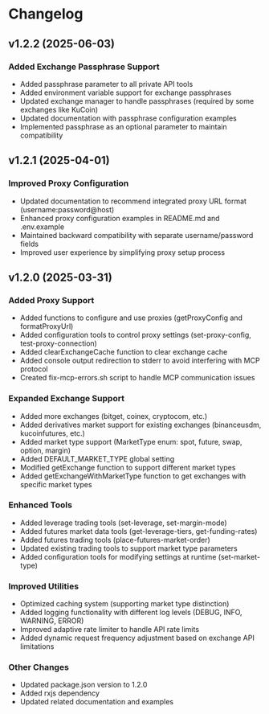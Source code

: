 # Changelog

## v1.2.2 (2025-06-03)

### Added Exchange Passphrase Support
- Added passphrase parameter to all private API tools
- Added environment variable support for exchange passphrases
- Updated exchange manager to handle passphrases (required by some exchanges like KuCoin)
- Updated documentation with passphrase configuration examples
- Implemented passphrase as an optional parameter to maintain compatibility

## v1.2.1 (2025-04-01)

### Improved Proxy Configuration
- Updated documentation to recommend integrated proxy URL format (username:password@host)
- Enhanced proxy configuration examples in README.md and .env.example
- Maintained backward compatibility with separate username/password fields
- Improved user experience by simplifying proxy setup process

## v1.2.0 (2025-03-31)

### Added Proxy Support
- Added functions to configure and use proxies (getProxyConfig and formatProxyUrl)
- Added configuration tools to control proxy settings (set-proxy-config, test-proxy-connection)
- Added clearExchangeCache function to clear exchange cache
- Added console output redirection to stderr to avoid interfering with MCP protocol
- Created fix-mcp-errors.sh script to handle MCP communication issues

### Expanded Exchange Support
- Added more exchanges (bitget, coinex, cryptocom, etc.)
- Added derivatives market support for existing exchanges (binanceusdm, kucoinfutures, etc.)
- Added market type support (MarketType enum: spot, future, swap, option, margin)
- Added DEFAULT_MARKET_TYPE global setting
- Modified getExchange function to support different market types
- Added getExchangeWithMarketType function to get exchanges with specific market types

### Enhanced Tools
- Added leverage trading tools (set-leverage, set-margin-mode)
- Added futures market data tools (get-leverage-tiers, get-funding-rates)
- Added futures trading tools (place-futures-market-order)
- Updated existing trading tools to support market type parameters
- Added configuration tools for modifying settings at runtime (set-market-type)

### Improved Utilities
- Optimized caching system (supporting market type distinction)
- Added logging functionality with different log levels (DEBUG, INFO, WARNING, ERROR)
- Improved adaptive rate limiter to handle API rate limits
- Added dynamic request frequency adjustment based on exchange API limitations

### Other Changes
- Updated package.json version to 1.2.0
- Added rxjs dependency
- Updated related documentation and examples
